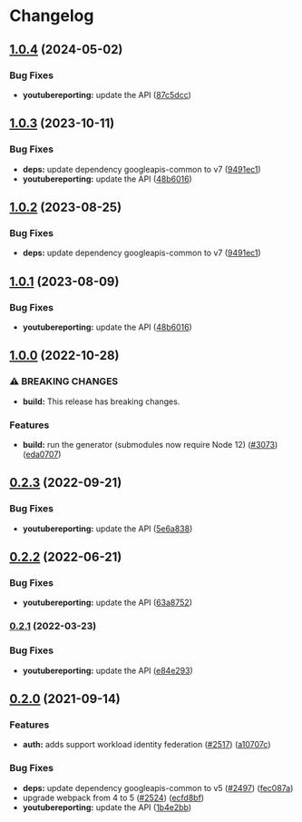 # Changelog

## [1.0.4](https://github.com/googleapis/google-api-nodejs-client/compare/youtubereporting-v1.0.3...youtubereporting-v1.0.4) (2024-05-02)


### Bug Fixes

* **youtubereporting:** update the API ([87c5dcc](https://github.com/googleapis/google-api-nodejs-client/commit/87c5dcc04c98a5defa4a271125cd5a248eca800a))

## [1.0.3](https://github.com/googleapis/google-api-nodejs-client/compare/youtubereporting-v1.0.2...youtubereporting-v1.0.3) (2023-10-11)


### Bug Fixes

* **deps:** update dependency googleapis-common to v7 ([9491ec1](https://github.com/googleapis/google-api-nodejs-client/commit/9491ec1cdc3c413e7d73edcfcd59cf5c28a7c855))
* **youtubereporting:** update the API ([48b6016](https://github.com/googleapis/google-api-nodejs-client/commit/48b6016a387c5f47009601cdc3a911256aeb6f93))

## [1.0.2](https://github.com/googleapis/google-api-nodejs-client/compare/youtubereporting-v1.0.1...youtubereporting-v1.0.2) (2023-08-25)


### Bug Fixes

* **deps:** update dependency googleapis-common to v7 ([9491ec1](https://github.com/googleapis/google-api-nodejs-client/commit/9491ec1cdc3c413e7d73edcfcd59cf5c28a7c855))

## [1.0.1](https://github.com/googleapis/google-api-nodejs-client/compare/youtubereporting-v1.0.0...youtubereporting-v1.0.1) (2023-08-09)


### Bug Fixes

* **youtubereporting:** update the API ([48b6016](https://github.com/googleapis/google-api-nodejs-client/commit/48b6016a387c5f47009601cdc3a911256aeb6f93))

## [1.0.0](https://github.com/googleapis/google-api-nodejs-client/compare/youtubereporting-v0.2.3...youtubereporting-v1.0.0) (2022-10-28)


### ⚠ BREAKING CHANGES

* **build:** This release has breaking changes.

### Features

* **build:** run the generator (submodules now require Node 12) ([#3073](https://github.com/googleapis/google-api-nodejs-client/issues/3073)) ([eda0707](https://github.com/googleapis/google-api-nodejs-client/commit/eda07079dadab46a80b6f9ede618f4f43030169e))

## [0.2.3](https://github.com/googleapis/google-api-nodejs-client/compare/youtubereporting-v0.2.2...youtubereporting-v0.2.3) (2022-09-21)


### Bug Fixes

* **youtubereporting:** update the API ([5e6a838](https://github.com/googleapis/google-api-nodejs-client/commit/5e6a838df47ef85aa273e97d38c191187d75963e))

## [0.2.2](https://github.com/googleapis/google-api-nodejs-client/compare/youtubereporting-v0.2.1...youtubereporting-v0.2.2) (2022-06-21)


### Bug Fixes

* **youtubereporting:** update the API ([63a8752](https://github.com/googleapis/google-api-nodejs-client/commit/63a875289fc822768ecd4da8bbd9996664fcf7de))

### [0.2.1](https://github.com/googleapis/google-api-nodejs-client/compare/youtubereporting-v0.2.0...youtubereporting-v0.2.1) (2022-03-23)


### Bug Fixes

* **youtubereporting:** update the API ([e84e293](https://github.com/googleapis/google-api-nodejs-client/commit/e84e293a391c1556fad57cc96f6cccea598ebbad))

## [0.2.0](https://www.github.com/googleapis/google-api-nodejs-client/compare/youtubereporting-v0.1.0...youtubereporting-v0.2.0) (2021-09-14)


### Features

* **auth:** adds support workload identity federation ([#2517](https://www.github.com/googleapis/google-api-nodejs-client/issues/2517)) ([a10707c](https://www.github.com/googleapis/google-api-nodejs-client/commit/a10707c477759e7c9ef6360a2fe800856fb600c1))


### Bug Fixes

* **deps:** update dependency googleapis-common to v5 ([#2497](https://www.github.com/googleapis/google-api-nodejs-client/issues/2497)) ([fec087a](https://www.github.com/googleapis/google-api-nodejs-client/commit/fec087abcf3d994dd41c3ffa0a0c12b1f9f09dae))
* upgrade webpack from 4 to 5  ([#2524](https://www.github.com/googleapis/google-api-nodejs-client/issues/2524)) ([ecfd8bf](https://www.github.com/googleapis/google-api-nodejs-client/commit/ecfd8bfcd06e1beabff7ec9a8c4000222379eb8d))
* **youtubereporting:** update the API ([1b4e2bb](https://www.github.com/googleapis/google-api-nodejs-client/commit/1b4e2bb66d6e614d6ce6644a5fd54e5a917caf68))
